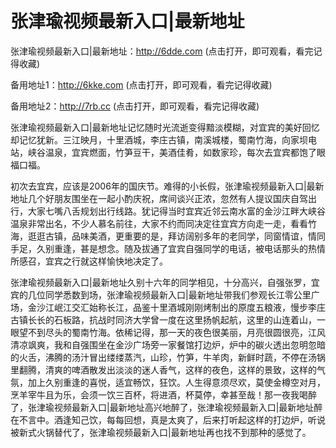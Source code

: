 # 张津瑜视频最新入口|最新地址



张津瑜视频最新入口|最新地址：http://6dde.com (点击打开，即可观看，看完记得收藏)

备用地址1：http://6kke.com (点击打开，即可观看，看完记得收藏)

备用地址2：http://7rb.cc (点击打开，即可观看，看完记得收藏)



张津瑜视频最新入口|最新地址记忆随时光流逝变得黯淡模糊，对宜宾的美好回忆却记忆犹新。三江映月，十里酒城，李庄古镇，南溪城楼，蜀南竹海，向家坝电站，峡谷温泉，宜宾燃面，竹笋豆干，美酒佳肴，如数家珍，每次去宜宾都饱了眼福口福。

初次去宜宾，应该是2006年的国庆节。难得的小长假，张津瑜视频最新入口|最新地址几个好朋友围坐在一起小酌庆祝，席间谈兴正浓，忽然有人提议国庆自驾出行，大家七嘴八舌规划出行线路。犹记得当时宜宾近邻云南水富的金沙江畔大峡谷温泉非常出名，不少人慕名前往，大家不约而同决定往宜宾方向走一走，看看竹海，逛逛古镇，品味美酒，更重要的是，拜访阔别多年的老同学，同窗情谊，情同手足，久别重逢，甚是想念。随及拔通了宜宾自强同学的电话，被电话那头的热情所感召，宜宾之行就这样愉快地决定了。

张津瑜视频最新入口|最新地址久别十六年的同学相见，十分高兴，自强张罗，宜宾的几位同学悉数到场，张津瑜视频最新入口|最新地址带我们参观长江零公里广场，金沙江岷江交汇始称长江，品鉴十里酒城刚刚烤制出的原度五粮液，慢步李庄古镇长长的石板路，抗战时同济大学曾一度在这里扬帆起航，这里的山连着山，一眼望不到尽头的蜀南竹海。依稀记得，那一天的夜色很美丽，月亮很圆很亮，江风清凉飒爽，我和自强围坐在金沙广场旁一家餐馆打边炉，炉中的碳火透出忽明忽暗的火舌，沸腾的汤汁冒出缕缕蒸汽，山珍，竹笋，牛羊肉，新鲜时蔬，不停在汤锅里翻腾，清爽的啤酒散发出淡淡的迷人香气，这样的夜色，这样的景致，这样的气氛，加上久别重逢的喜悦，适宜畅饮，狂饮。人生得意须尽欢，莫使金樽空对月，烹羊宰牛且为乐，会须一饮三百杯，将进酒，杯莫停，幸甚至哉！那一夜我喝醉了，张津瑜视频最新入口|最新地址高兴地醉了，张津瑜视频最新入口|最新地址醉在不言中。酒逢知己饮，每每回想，真是太爽了，后来打听起这样的打边炉，听说被新式火锅替代了，张津瑜视频最新入口|最新地址再也找不到那种的感觉了。
